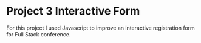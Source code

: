 # Project 3 Interactive Form
 
For this project I used Javascript to improve an interactive registration form for Full Stack conference.
